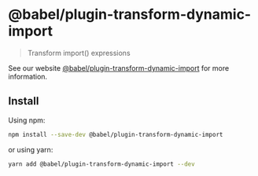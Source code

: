 # @babel/plugin-transform-dynamic-import

> Transform import() expressions

See our website [@babel/plugin-transform-dynamic-import](https://babeljs.io/docs/babel-plugin-transform-dynamic-import)
for more information.

## Install

Using npm:

```sh
npm install --save-dev @babel/plugin-transform-dynamic-import
```

or using yarn:

```sh
yarn add @babel/plugin-transform-dynamic-import --dev
```
